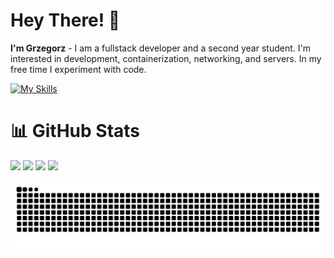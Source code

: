 # Hey There! 👋

**I'm Grzegorz** - I am a fullstack developer and a second year student. I'm interested in development, containerization, networking, and servers. In my free time I experiment with code.

[![My Skills](https://skillicons.dev/icons?i=js,ts,nodejs,express,prisma,postgres,react,tailwind,bun,docker,git)](https://skillicons.dev)

# 📊 GitHub Stats

![](https://github-readme-streak-stats-chi-five.vercel.app?user=NettyDev&theme=catppuccin-mocha&hide_border=true)
![](https://github-readme-stats-nettydevs-projects.vercel.app/api?username=NettyDev&theme=catppuccin_mocha&show_icons=true&hide_border=true)
![](https://github-readme-stats-nettydevs-projects.vercel.app/api/top-langs/?username=NettyDev&theme=catppuccin_mocha&layout=compact&langs_count=8&hide_border=true)
![](https://github-readme-stats-nettydevs-projects.vercel.app/api/wakatime?username=NettyDev&theme=catppuccin_mocha&layout=compact&langs_count=8&hide_border=true)

<picture>
  <source media="(prefers-color-scheme: dark)" srcset="https://raw.githubusercontent.com/NettyDev/NettyDev/snk/github-contribution-grid-snake-dark.svg">
  <source media="(prefers-color-scheme: light)" srcset="https://raw.githubusercontent.com/NettyDev/NettyDev/snk/github-contribution-grid-snake.svg">
  <img alt="github contribution grid snake animation" src="https://raw.githubusercontent.com/NettyDev/NettyDev/snk/github-contribution-grid-snake.svg">
</picture>
